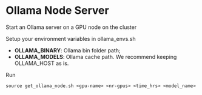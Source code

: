 # Ollama Node Server
Start an Ollama server on a GPU node on the cluster

Setup your environment variables in ollama_envs.sh
- **OLLAMA_BINARY**: Ollama bin folder path;
- **OLLAMA_MODELS**: Ollama cache path.
We recommend keeping OLLAMA_HOST as is.

Run
```
source get_ollama_node.sh <gpu-name> <nr-gpus> <time_hrs> <model_name>
```
